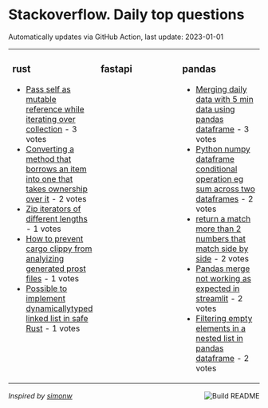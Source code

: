 # Stackoverflow. Daily top questions 

Automatically updates via GitHub Action, last update: <!-- date starts -->2023-01-01<!-- date ends -->


<table><tr><td valign="top" width="33%">

### rust
<!-- rust starts -->
* [Pass self as mutable reference while iterating over collection](https://stackoverflow.com/questions/74969937/pass-self-as-mutable-reference-while-iterating-over-collection) - 3 votes
* [Converting a method that borrows an item into one that takes ownership over it](https://stackoverflow.com/questions/74970575/converting-a-method-that-borrows-an-item-into-one-that-takes-ownership-over-it) - 2 votes
* [Zip iterators of different lengths](https://stackoverflow.com/questions/74972544/zip-iterators-of-different-lengths) - 1 votes
* [How to prevent cargo clippy from analyizing generated prost files](https://stackoverflow.com/questions/74977003/how-to-prevent-cargo-clippy-from-analyizing-generated-prost-files) - 1 votes
* [Possible to implement dynamicallytyped linked list in safe Rust](https://stackoverflow.com/questions/74973472/possible-to-implement-dynamically-typed-linked-list-in-safe-rust) - 1 votes
<!-- rust ends -->
</td><td valign="top" width="34%">


### fastapi
<!-- fastapi starts -->

<!-- fastapi ends -->
</td><td valign="top" width="34%">


### pandas
<!-- pandas starts -->
* [Merging daily data with 5 min data using pandas dataframe](https://stackoverflow.com/questions/74968491/merging-daily-data-with-5-min-data-using-pandas-dataframe) - 3 votes
* [Python numpy dataframe conditional operation eg sum across two dataframes](https://stackoverflow.com/questions/74971337/python-numpy-dataframe-conditional-operation-e-g-sum-across-two-dataframes) - 2 votes
* [return a match more than 2 numbers that match side by side](https://stackoverflow.com/questions/74970359/return-a-match-more-than-2-numbers-that-match-side-by-side) - 2 votes
* [Pandas merge not working as expected in streamlit](https://stackoverflow.com/questions/74973249/pandas-merge-not-working-as-expected-in-streamlit) - 2 votes
* [Filtering empty elements in a nested list in pandas dataframe](https://stackoverflow.com/questions/74975192/filtering-empty-elements-in-a-nested-list-in-pandas-dataframe) - 2 votes
<!-- pandas ends -->
</td></tr></table>

<a href="https://github.com/hp0404/hp0404/actions"><img src="https://github.com/hp0404/hp0404/workflows/Build%20README/badge.svg" align="right" alt="Build README"></a> <p>*Inspired by  [simonw](https://github.com/simonw/simonw)*</p>

